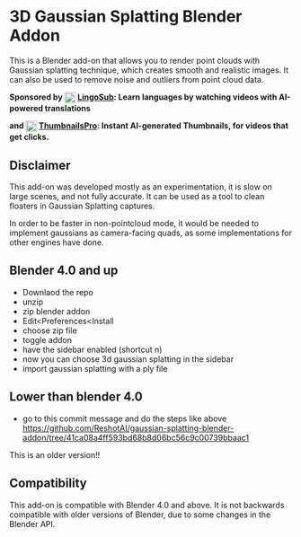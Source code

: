 # 3D Gaussian Splatting Blender Addon
This is a Blender add-on that allows you to render point clouds with Gaussian splatting technique, which creates smooth and realistic images. It can also be used to remove noise and outliers from point cloud data.

**Sponsored by <img src="https://www.lingosub.com/icon.svg" height=20 width=20 style="vertical-align: middle;"/> [LingoSub](https://www.lingosub.com): Learn languages by watching videos with AI-powered translations**

**and <img src="https://www.thumbnailspro.com/icon.svg" height=20 width=20 style="vertical-align: middle;"/> [ThumbnailsPro](https://www.thumbnailspro.com): Instant AI-generated Thumbnails, for videos that get clicks.**

## Disclaimer
This add-on was developed mostly as an experimentation, it is slow on large scenes, and not fully accurate. It can be used as a tool to clean floaters in Gaussian Splatting captures.

In order to be faster in non-pointcloud mode, it would be needed to implement gaussians as camera-facing quads, as some implementations for other engines have done.

## Blender 4.0 and up
- Downlaod the repo
- unzip
- zip blender addon
- Edit<Preferences<Install
- choose zip file
- toggle addon
- have the sidebar enabled (shortcut n)
- now you can choose 3d gaussian splatting in the sidebar
- import gaussian splatting with a ply file

## Lower than blender 4.0
- go to this commit message and do the steps like above https://github.com/ReshotAI/gaussian-splatting-blender-addon/tree/41ca08a4ff593bd68b8d06bc56c9c00739bbaac1

This is an older version!!

## Compatibility

This add-on is compatible with Blender 4.0 and above. It is not backwards compatible with older versions of Blender, due to some changes in the Blender API.
